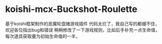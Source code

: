# koishi-mcx-Buckshot-Roulette
基于koishi框架制作的恶魔轮盘赌游戏插件
代码太烂了，我自己写的都绷不住，欢迎各位指出bug和错误
稍稍修改了一下游戏规则，比如后手补充一点生命值，每次道具获取量为初始生命值的一半，

